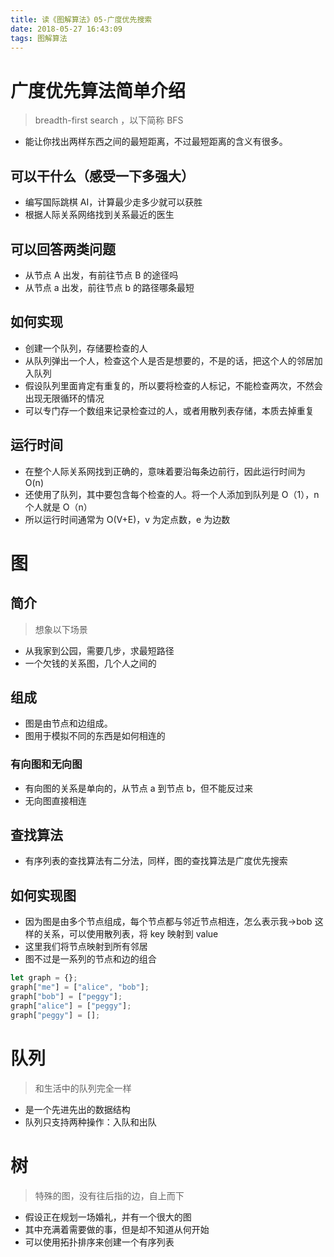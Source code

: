 ```yaml
---
title: 读《图解算法》05-广度优先搜索
date: 2018-05-27 16:43:09
tags: 图解算法
---
```


# 广度优先算法简单介绍

> breadth-first search ，以下简称 BFS

* 能让你找出两样东西之间的最短距离，不过最短距离的含义有很多。

## 可以干什么（感受一下多强大）

* 编写国际跳棋 AI，计算最少走多少就可以获胜
* 根据人际关系网络找到关系最近的医生

## 可以回答两类问题

* 从节点 A 出发，有前往节点 B 的途径吗
* 从节点 a 出发，前往节点 b 的路径哪条最短

## 如何实现

* 创建一个队列，存储要检查的人
* 从队列弹出一个人，检查这个人是否是想要的，不是的话，把这个人的邻居加入队列
* 假设队列里面肯定有重复的，所以要将检查的人标记，不能检查两次，不然会出现无限循环的情况
* 可以专门存一个数组来记录检查过的人，或者用散列表存储，本质去掉重复

## 运行时间

* 在整个人际关系网找到正确的，意味着要沿每条边前行，因此运行时间为 O(n)
* 还使用了队列，其中要包含每个检查的人。将一个人添加到队列是 O（1），n 个人就是 O（n）
* 所以运行时间通常为 O(V+E)，v 为定点数，e 为边数

# 图

## 简介

> 想象以下场景

* 从我家到公园，需要几步，求最短路径
* 一个欠钱的关系图，几个人之间的

## 组成

* 图是由节点和边组成。
* 图用于模拟不同的东西是如何相连的

### 有向图和无向图

* 有向图的关系是单向的，从节点 a 到节点 b，但不能反过来
* 无向图直接相连

## 查找算法

* 有序列表的查找算法有二分法，同样，图的查找算法是广度优先搜索

## 如何实现图

* 因为图是由多个节点组成，每个节点都与邻近节点相连，怎么表示我->bob 这样的关系，可以使用散列表，将 key 映射到 value
* 这里我们将节点映射到所有邻居
* 图不过是一系列的节点和边的组合

```javascript
let graph = {};
graph["me"] = ["alice", "bob"];
graph["bob"] = ["peggy"];
graph["alice"] = ["peggy"];
graph["peggy"] = [];
```

# 队列

> 和生活中的队列完全一样

* 是一个先进先出的数据结构
* 队列只支持两种操作：入队和出队

# 树

> 特殊的图，没有往后指的边，自上而下

* 假设正在规划一场婚礼，并有一个很大的图
* 其中充满着需要做的事，但是却不知道从何开始
* 可以使用拓扑排序来创建一个有序列表
